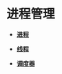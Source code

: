 # 进程管理<a name="ZH-CN_TOPIC_0000001173298177"></a>

-   **[进程](kernel-small-basic-manage-process.md)**  

-   **[线程](kernel-small-basic-manage-thread.md)**  

-   **[调度器](kernel-small-basic-manage-debug.md)**  


